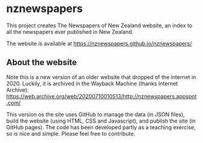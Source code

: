 # nznewspapers

This project creates The Newspapers of New Zealand website, an index to all the newspapers ever published in New Zealand. 

The website is available at https://nznewspapers.github.io/nznewspapers/

## About the website

Note this is a new version of an older website that dropped of the internet in 2020. Luckily, it is archived in the Wayback Machine (thanks Internet Archive): https://web.archive.org/web/20200710010513/http://nznewspapers.appspot.com/


This version os the site uses GitHub to manage the data (in JSON files), build the website (using HTML, CSS and Javascript), and publish the site (in GitHub pages). The code has been developed partly as a teaching exercise, so is nice and simple. Please feel free to contribute.
